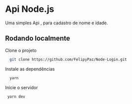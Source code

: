 
# Api Node.js

Uma simples Api , para cadastro de nome e idade.

## Rodando localmente

Clone o projeto

```bash
  git clone https://github.com/FelipyPaz/Node-Login.git
```


Instale as dependências

```bash
  yarn 
```

Inicie o servidor

```bash
 yarn dev
```

